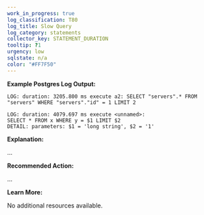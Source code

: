 ```yaml
---
work_in_progress: true
log_classification: T80
log_title: Slow Query
log_category: statements
collector_key: STATEMENT_DURATION
tooltip: ?1
urgency: low
sqlstate: n/a
color: "#FF7F50"
---
```


**Example Postgres Log Output:**

```
LOG: duration: 3205.800 ms execute a2: SELECT "servers".* FROM "servers" WHERE "servers"."id" = 1 LIMIT 2
```

```
LOG: duration: 4079.697 ms execute <unnamed>:
SELECT * FROM x WHERE y = $1 LIMIT $2
DETAIL: parameters: $1 = 'long string', $2 = '1'
```

**Explanation:**

...

**Recommended Action:**

...

**Learn More:**

No additional resources available.
